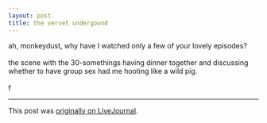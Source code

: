 ```yaml
---
layout: post
title: the vervet undergound
---
```


<div class="entry-item s2-entrytext">ah, monkeydust, why have I watched only a few of your lovely episodes?<br/><br/>the scene with the 30-somethings having dinner together and discussing whether to have group sex had me hooting like a wild pig.<br/><br/>f</div><p><hr></p><p>This post was <a href="http://ferkeltongs.livejournal.com/1863.html">originally on LiveJournal</a>.</p>